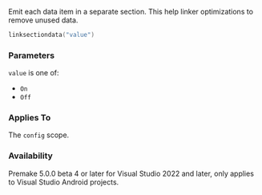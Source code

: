 Emit each data item in a separate section. This help linker optimizations to remove unused data.

```lua
linksectiondata("value")
```

### Parameters ###

`value` is one of:

- `On`
- `Off`

### Applies To ###

The `config` scope.

### Availability ###

Premake 5.0.0 beta 4 or later for Visual Studio 2022 and later, only applies to Visual Studio Android projects.
